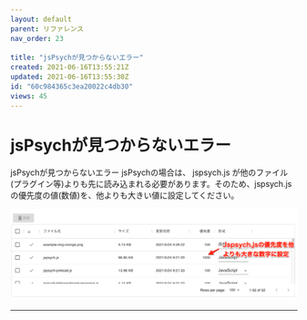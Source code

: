 ```yaml
---
layout: default
parent: リファレンス
nav_order: 23

title: "jsPsychが見つからないエラー"
created: 2021-06-16T13:55:21Z
updated: 2021-06-16T13:55:30Z
id: "60c984365c3ea20022c4db30"
views: 45
---
```


# jsPsychが見つからないエラー

jsPsychが見つからないエラー
jsPsychの場合は、 jspsych.js が他のファイル(プラグイン等)よりも先に読み込まれる必要があります。そのため、jspsych.jsの優先度の値(数値)を、他よりも大きい値に設定してください。

![](/images/60c984132531b8001c2dba24.png)



---
